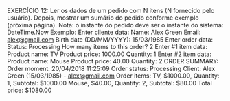 EXERCÍCIO 12:
Ler os dados de um pedido com N itens (N fornecido pelo usuário). Depois, mostrar um
sumário do pedido conforme exemplo (próxima página). Nota: o instante do pedido deve ser
o instante do sistema: DateTime.Now
Exemplo:
    Enter cliente data:
    Name: Alex Green
    Email: alex@gmail.com
    Birth date (DD/MM/YYYY): 15/03/1985
    Enter order data:
    Status: Processing
    How many items to this order? 2
    Enter #1 item data:
    Product name: TV
    Product price: 1000.00
    Quantity: 1
    Enter #2 item data:
    Product name: Mouse
    Product price: 40.00
    Quantity: 2
    ORDER SUMMARY:
    Order moment: 20/04/2018 11:25:09
    Order status: Processing
    Client: Alex Green (15/03/1985) - alex@gmail.com
    Order items:
    TV, $1000.00, Quantity: 1, Subtotal: $1000.00
    Mouse, $40.00, Quantity: 2, Subtotal: $80.00
    Total price: $1080.00